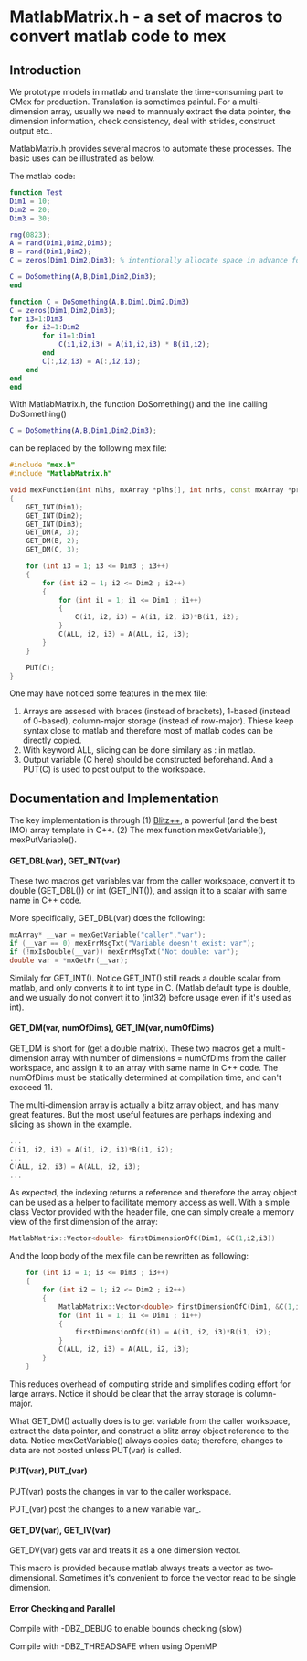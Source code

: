 # MatlabMatrix.h - a set of macros to convert matlab code to mex

## Introduction
We prototype models in matlab and translate the time-consuming part to CMex for production.
Translation is sometimes painful. For a multi-dimension array, usually
we need to mannualy extract the data pointer, the dimension information,
check consistency, deal with strides, construct output etc..

MatlabMatrix.h provides several macros to automate these processes.
The basic uses can be illustrated as below.

The matlab code:
```matlab
function Test
Dim1 = 10;
Dim2 = 20;
Dim3 = 30;

rng(0823);
A = rand(Dim1,Dim2,Dim3);
B = rand(Dim1,Dim2);
C = zeros(Dim1,Dim2,Dim3); % intentionally allocate space in advance for mex call

C = DoSomething(A,B,Dim1,Dim2,Dim3);
end

function C = DoSomething(A,B,Dim1,Dim2,Dim3)
C = zeros(Dim1,Dim2,Dim3);
for i3=1:Dim3
    for i2=1:Dim2
        for i1=1:Dim1
            C(i1,i2,i3) = A(i1,i2,i3) * B(i1,i2);
        end
        C(:,i2,i3) = A(:,i2,i3);
    end
end
end
```

With MatlabMatrix.h, the function DoSomething() and the line calling DoSomething()
```matlab
C = DoSomething(A,B,Dim1,Dim2,Dim3);
```

can be replaced by the following mex file:
```C++
#include "mex.h"
#include "MatlabMatrix.h"

void mexFunction(int nlhs, mxArray *plhs[], int nrhs, const mxArray *prhs[])
{
	GET_INT(Dim1);
	GET_INT(Dim2);
	GET_INT(Dim3);
	GET_DM(A, 3);
	GET_DM(B, 2);
	GET_DM(C, 3);

	for (int i3 = 1; i3 <= Dim3 ; i3++)
	{
		for (int i2 = 1; i2 <= Dim2 ; i2++)
		{
			for (int i1 = 1; i1 <= Dim1 ; i1++)
			{
				C(i1, i2, i3) = A(i1, i2, i3)*B(i1, i2);
			}
			C(ALL, i2, i3) = A(ALL, i2, i3);
		}
	}

	PUT(C);
}
```

One may have noticed some features in the mex file:

1. Arrays are assesed with braces (instead of brackets), 1-based (instead of 0-based),
column-major storage (instead of row-major). Thiese keep syntax close to matlab
and therefore most of matlab codes can be directly copied.
2. With keyword ALL, slicing can be done similary as : in matlab.
3. Output variable (C here) should be constructed beforehand. And a PUT(C) is used to post output to the workspace.

## Documentation and Implementation
The key implementation is through (1) [Blitz++](http://sourceforge.net/projects/blitz/),
a powerful (and the best IMO) array template in C++. (2) The mex function mexGetVariable(), mexPutVariable().

#### GET_DBL(var), GET_INT(var)
These two macros get variables var from the caller workspace,
convert it to double (GET_DBL()) or int (GET_INT()),
and assign it to a scalar with same name in C++ code.

More specifically, GET_DBL(var) does the following:
```c++
mxArray* __var = mexGetVariable("caller","var");
if (__var == 0) mexErrMsgTxt("Variable doesn't exist: var");
if (!mxIsDouble(__var)) mexErrMsgTxt("Not double: var");
double var = *mxGetPr(__var);
```
Similaly for GET_INT(). Notice GET_INT() still reads a double scalar from matlab,
and only converts it to int type in C. (Matlab default type is double, and we usually do not
convert it to (int32) before usage even if it's used as int).

#### GET_DM(var, numOfDims), GET_IM(var, numOfDims)
GET_DM is short for (get a double matrix).
These two macros get a multi-dimension array with number of dimensions = numOfDims from the caller workspace,
and assign it to an array with same name in C++ code. The numOfDims
must be statically determined at compilation time, and can't excceed 11.

The multi-dimension array is actually a blitz array object, and has many great features.
But the most useful features are perhaps
indexing and slicing as shown in the example.
```c++
...
C(i1, i2, i3) = A(i1, i2, i3)*B(i1, i2);
...
C(ALL, i2, i3) = A(ALL, i2, i3);
...
```

As expected, the indexing returns a reference and therefore the array object can be used
as a helper
to facilitate memory access as well. With a simple class
Vector<T> provided with the header file, one can simply create a memory view
of the first dimension of the array:

```c++
MatlabMatrix::Vector<double> firstDimensionOfC(Dim1, &C(1,i2,i3))
```

And the loop body of the mex file can be rewritten as following:
```c++
	for (int i3 = 1; i3 <= Dim3 ; i3++)
	{
		for (int i2 = 1; i2 <= Dim2 ; i2++)
		{
			MatlabMatrix::Vector<double> firstDimensionOfC(Dim1, &C(1,i2,i3));
			for (int i1 = 1; i1 <= Dim1 ; i1++)
			{
				firstDimensionOfC(i1) = A(i1, i2, i3)*B(i1, i2);
			}
			C(ALL, i2, i3) = A(ALL, i2, i3);
		}
	}
```
This reduces overhead of computing stride and simplifies coding effort for large arrays.
Notice it should be clear that the array storage is column-major.

What GET_DM() actually does is to get variable from the caller workspace,
extract the data pointer, and construct a blitz array object reference to the data.
Notice mexGetVariable() always copies data; therefore, changes to data are not posted
unless PUT(var) is called.

#### PUT(var), PUT_(var)
PUT(var) posts the changes in var to the caller workspace.

PUT_(var) post the changes to a new variable var_.

#### GET_DV(var), GET_IV(var)
GET_DV(var) gets var and treats it as a one dimension vector.

This macro is provided because matlab always treats a vector as two-dimensional.
Sometimes it's convenient to force the vector read to be single dimension.

#### Error Checking and Parallel
Compile with -DBZ_DEBUG to enable bounds checking (slow)

Compile with -DBZ_THREADSAFE when using OpenMP



